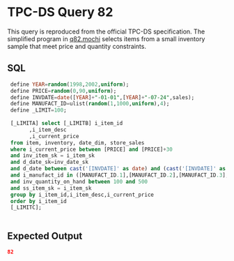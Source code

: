 # TPC-DS Query 82

This query is reproduced from the official TPC-DS specification. The simplified
program in [q82.mochi](./q82.mochi) selects items from a small inventory sample
that meet price and quantity constraints.

## SQL
```sql
 define YEAR=random(1998,2002,uniform);
 define PRICE=random(0,90,uniform);
 define INVDATE=date([YEAR]+"-01-01",[YEAR]+"-07-24",sales);
 define MANUFACT_ID=ulist(random(1,1000,uniform),4);
 define _LIMIT=100;
 
 [_LIMITA] select [_LIMITB] i_item_id
       ,i_item_desc
       ,i_current_price
 from item, inventory, date_dim, store_sales
 where i_current_price between [PRICE] and [PRICE]+30
 and inv_item_sk = i_item_sk
 and d_date_sk=inv_date_sk
 and d_date between cast('[INVDATE]' as date) and (cast('[INVDATE]' as date) +  60 days)
 and i_manufact_id in ([MANUFACT_ID.1],[MANUFACT_ID.2],[MANUFACT_ID.3],[MANUFACT_ID.4])
 and inv_quantity_on_hand between 100 and 500
 and ss_item_sk = i_item_sk
 group by i_item_id,i_item_desc,i_current_price
 order by i_item_id
 [_LIMITC];
 

```

## Expected Output
```json
82
```
